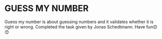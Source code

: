 # GUESS MY NUMBER
Guess my number is about guessing numbers and it validates whether it is right or wrong.
Completed the task given by Jonas Schedtmann.
Have fun😊😊

